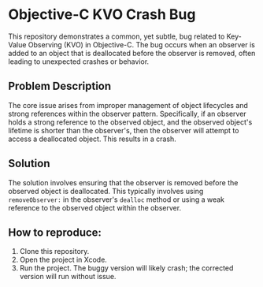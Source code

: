 # Objective-C KVO Crash Bug

This repository demonstrates a common, yet subtle, bug related to Key-Value Observing (KVO) in Objective-C.  The bug occurs when an observer is added to an object that is deallocated before the observer is removed, often leading to unexpected crashes or behavior.

## Problem Description

The core issue arises from improper management of object lifecycles and strong references within the observer pattern.  Specifically, if an observer holds a strong reference to the observed object, and the observed object's lifetime is shorter than the observer's, then the observer will attempt to access a deallocated object.  This results in a crash.

## Solution

The solution involves ensuring that the observer is removed before the observed object is deallocated. This typically involves using `removeObserver:` in the observer's `dealloc` method or using a weak reference to the observed object within the observer.

## How to reproduce:

1. Clone this repository.
2. Open the project in Xcode.
3. Run the project.  The buggy version will likely crash; the corrected version will run without issue. 
